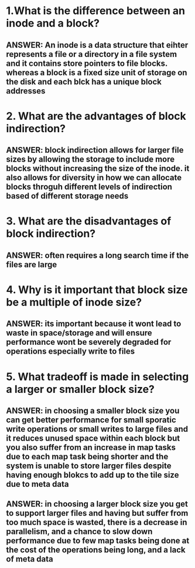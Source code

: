 # 1.What is the difference between an inode and a block?
## ANSWER: An inode is a data structure that eihter represents a file or a directory in a file system  and it contains store pointers to file blocks. whereas a block is a fixed size unit of storage on the disk and each blck has a unique block addresses 

# 2. What are the advantages of block indirection?
## ANSWER: block indirection allows for larger file sizes by allowing the storage to include more blocks without increasing the size of the inode. it also allows for diversity in how we can allocate blocks throguh different levels of indirection based of different storage needs

# 3. What are the disadvantages of block indirection?
## ANSWER: often requires a long search time if the files are large 
 
# 4. Why is it important that block size be a multiple of inode size?
## ANSWER: its important because it wont lead to waste in space/storage and will ensure performance wont be severely degraded for operations especially write to files

# 5. What tradeoff is made in selecting a larger or smaller block size?
## ANSWER: in choosing a smaller block size you can get better performance for small sporatic write operations or small writes to large files and it reduces unused space within each block but you also suffer from an increase in map tasks due to each map task being shorter and the system is unable to store larger files despite having enough blokcs to add up to the tile size due to meta data

## ANSWER: in choosing a larger block size you get to support larger files and having  but suffer from too much space is wasted, there is a decrease in parallelism, and a chance to slow down performance due to few map tasks being done at the cost of the operations being long, and a lack of meta data

